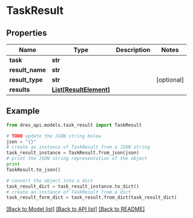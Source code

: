 # TaskResult


## Properties
Name | Type | Description | Notes
------------ | ------------- | ------------- | -------------
**task** | **str** |  | 
**result_name** | **str** |  | 
**result_type** | **str** |  | [optional] 
**results** | [**List[ResultElement]**](ResultElement.md) |  | 

## Example

```python
from dres_api.models.task_result import TaskResult

# TODO update the JSON string below
json = "{}"
# create an instance of TaskResult from a JSON string
task_result_instance = TaskResult.from_json(json)
# print the JSON string representation of the object
print
TaskResult.to_json()

# convert the object into a dict
task_result_dict = task_result_instance.to_dict()
# create an instance of TaskResult from a dict
task_result_form_dict = task_result.from_dict(task_result_dict)
```
[[Back to Model list]](../README.md#documentation-for-models) [[Back to API list]](../README.md#documentation-for-api-endpoints) [[Back to README]](../README.md)


